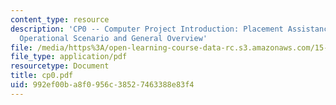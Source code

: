 ```yaml
---
content_type: resource
description: 'CP0 -- Computer Project Introduction: Placement Assistance System (PAS),
  Operational Scenario and General Overview'
file: /media/https%3A/open-learning-course-data-rc.s3.amazonaws.com/15-565j-integrating-esystems-global-information-systems-spring-2002/992ef00ba8f0956c38527463388e83f4_cp0.pdf
file_type: application/pdf
resourcetype: Document
title: cp0.pdf
uid: 992ef00b-a8f0-956c-3852-7463388e83f4
---
```

